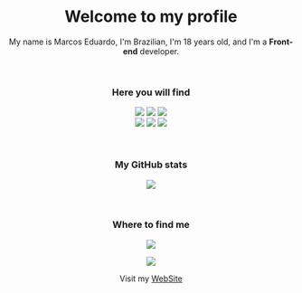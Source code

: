 <h1 align="center">Welcome to my profile</h1>
<p align="center">My name is Marcos Eduardo, I'm Brazilian, I'm 18 years old, and I'm a <strong>Front-end</strong> developer.</p>
<br>
<h3 align="center">Here you will find</h3>
<p align="center">
  <img src="https://img.shields.io/badge/HTML-logo?style=for-the-badge&logo=HTML5&logoColor=white&color=E34F26">
  <img src="https://img.shields.io/badge/CSS-logo?style=for-the-badge&logo=CSS3&logoColor=white&color=1572B6">
  <img src="https://img.shields.io/badge/JavaScript-logo?style=for-the-badge&logo=JavaScript&logoColor=white&color=F7DF1E">
  <br/>
  <img src="https://img.shields.io/badge/NODE-logo?style=for-the-badge&logo=NODE.js&logoColor=white&color=339933">
  <img src="https://img.shields.io/badge/REACT-logo?style=for-the-badge&logo=REACT&logoColor=white&color=61DAFB">
  <img src="https://img.shields.io/badge/SASS-logo?style=for-the-badge&logo=SASS&logoColor=white&color=CC6699">
</p>
<br>

<h3 align="center">My GitHub stats</h3>
<p align="center">
<img src="https://github-readme-stats.vercel.app/api/top-langs?username=eduardoc126&show_icons=false&layout=compact">
</p>
<br>

<h3 align="center">Where to find me</h3>
<p align="center">
  <a target="_blank" href="https://www.instagram.com/eduardo_c126" style="display: inline-block;"><img src="https://img.shields.io/badge/instagram-logo?style=for-the-badge&logo=instagram&logoColor=white&color=%23F35369" /></a>
</p>

<p align="center"><img src="https://komarev.com/ghpvc/?username=eduardoc126&amp;label=Profile%20views&amp;color=0e75b6&amp;style=flat"></p>
<p align="center">Visit my
  <a href="https://marcoseduardo.dev.br">WebSite</a>
</p>
<br>
